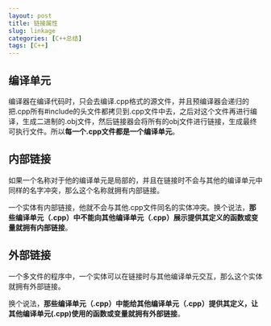 ```yaml
---
layout: post
title: 链接属性
slug: linkage
categories: [C++总结]
tags: [C++]
---
```


## 编译单元
编译器在编译代码时，只会去编译.cpp格式的源文件，并且预编译器会递归的把.cpp所有#include的头文件都拷贝到.cpp文件中去，之后对这个文件再进行编译，生成二进制的.obj文件，然后链接器会将所有的obj文件进行链接，生成最终可执行文件。所以**每一个.cpp文件都是一个编译单元**。

## 内部链接
如果一个名称对于他的编译单元是局部的，并且在链接时不会与其他的编译单元中同样的名字冲突，那么这个名称就拥有内部链接。

一个实体有内部链接，他就不会与其他.cpp文件同名的实体冲突。换个说法，**那些编译单元（.cpp）中不能向其他编译单元（.cpp）展示提供其定义的函数或变量就拥有内部链接**。

## 外部链接
一个多文件的程序中，一个实体可以在链接时与其他编译单元交互，那么这个实体就拥有外部链接。

换个说法，**那些编译单元（.cpp）中能给其他编译单元（.cpp）提供其定义，让其他编译单元(.cpp)使用的函数或变量就拥有外部链接**。